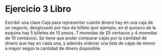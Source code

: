 Ejercicio 3 Libro
================

Escribir una clase Caja para representar cuánto dinero hay en una caja de un
negocio, desglosado por tipo de billete (por ejemplo, en el quiosco de la esquina hay 5 billetes
de 10 pesos, 7 monedas de 25 centavos y 4 monedas de 10 centavos).
Se tiene que poder comparar cajas por la cantidad de dinero que hay en cada una, y además
ordenar una lista de cajas de menor a mayor según la cantidad de dinero disponible.
